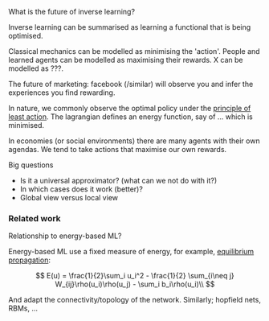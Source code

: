 What is the future of inverse learning?

Inverse learning can be summarised as learning a functional that is being optimised.

Classical mechanics can be modelled as minimising the 'action'.
People and learned agents can be modelled as maximising their rewards.
X can be modelled as ???.  

The future of marketing: facebook (/similar) will observe you and infer the experiences you find rewarding.

In nature, we commonly observe the optimal policy under the [principle of least action](https://en.wikipedia.org/wiki/Principle_of_least_action). The lagrangian defines an energy function, say of ... which is minimised.

In economies (or social environments) there are many agents with their own agendas. We tend to take actions that maximise our own rewards.




Big questions

- Is it a universal approximator? (what can we not do with it?)
- In which cases does it work (better)?
- Global view versus local view


### Related work

Relationship to energy-based ML?

Energy-based ML use a fixed measure of energy, for example, [equilibrium propagation](https://arxiv.org/abs/1602.05179):

$$
E(u) = \frac{1}{2}\sum_i u_i^2 - \frac{1}{2} \sum_{i\neq j} W_{ij}\rho(u_i)\rho(u_j) - \sum_i b_i\rho(u_i)\\
$$

And adapt the connectivity/topology of the network. Similarly; hopfield nets, RBMs, ...
